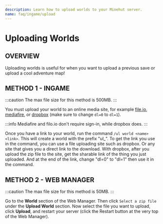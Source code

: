 ```yaml
---
description: Learn how to upload worlds to your Minehut server.
name: faq/ingame/upload
---
```


# Uploading Worlds

## OVERVIEW

Uploading worlds is useful for when you want to upload a previous save or upload a cool adventure map!

## METHOD 1 - INGAME

:::caution
The max file size for this method is 500MB.
:::

You must upload your world to an online media site, for example [file.io](https://www.file.io/), [mediafire](https://app.mediafire.com/myfiles), or [dropbox](https://www.dropbox.com/?_hp=c) \(make sure to change `dl=0` to `dl=1`\).

:::info
Mediafire and filo.io don't require sign-in, while dropbox does.
:::

Once you have a link to your world, run the command `/ul world <name> <link>`. This will create a world with the prefix "ul\_". To get the link you use in the command, you can use a file uploading site such as dropbox. Or any site that gives you a direct link to the download. With dropbox, after you upload the zip file to the site, get the sharable link of the thing you just uploaded. And at the end of the link, change "dl=0" to "dl=1" then use it in the command.

## METHOD 2 - WEB MANAGER

:::caution
The max file size for this method is 50MB.
:::

Go to the **World** section of the Web Manager. Then click `Select a zip file` under the **Upload World** section. Now select the file you want to upload, click **Upload**, and restart your server \(click the Restart button at the very top of the Web Manager\).
